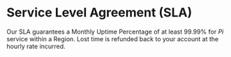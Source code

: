# Service Level Agreement (SLA)

Our SLA guarantees a Monthly Uptime Percentage of at least 99.99% for _Pi_ service within a Region. Lost time is refunded back to your account at the hourly rate incurred.
